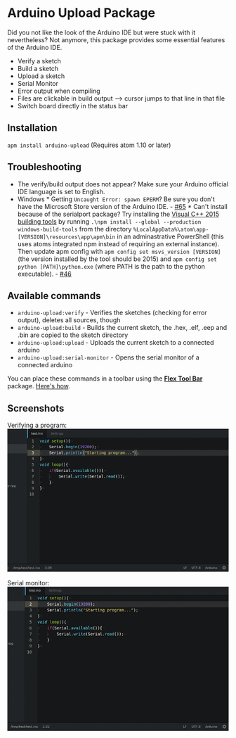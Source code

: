# Arduino Upload Package

Did you not like the look of the Arduino IDE but were stuck with it nevertheless? Not anymore, this package provides some essential features of the Arduino IDE.

* Verify a sketch
* Build a sketch
* Upload a sketch
* Serial Monitor
* Error output when compiling
* Files are clickable in build output --> cursor jumps to that line in that file
* Switch board directly in the status bar

## Installation
`apm install arduino-upload`
(Requires atom 1.10 or later)

## Troubleshooting
* The verify/build output does not appear? Make sure your Arduino official IDE language is set to English.
* Windows
		* Getting `Uncaught Error: spawn EPERM`? Be sure you don't have the Microsoft Store version of the Arduino IDE. - [#65](https://github.com/Sorunome/arduino-upload/issues/65)
		* Can't install because of the serialport package? Try installing the [Visual C++ 2015 building tools](https://github.com/felixrieseberg/windows-build-tools) by running `.\npm install --global --production windows-build-tools` from the directory `%LocalAppData%\atom\app-[VERSION]\resources\app\apm\bin` in an adminastrative PowerShell (this uses atoms integrated npm instead of requiring an external instance). Then update apm config with `apm config set msvs_version [VERSION]` (the version installed by the tool should be 2015) and `apm config set python [PATH]\python.exe` (where PATH is the path to the python executable). - [#46](https://github.com/Sorunome/arduino-upload/issues/46)


## Available commands
* `arduino-upload:verify` - Verifies the sketches (checking for error output), deletes all sources, though
* `arduino-upload:build` - Builds the current sketch, the .hex, .elf, .eep and .bin are copied to the sketch directory
* `arduino-upload:upload` - Uploads the current sketch to a connected arduino
* `arduino-upload:serial-monitor` - Opens the serial monitor of a connected arduino

You can place these commands in a toolbar using the [**Flex Tool Bar**](https://atom.io/packages/flex-tool-bar) package. [Here's how](docs/toolbar.md).

## Screenshots
Verifying a program:
![verify](docs/screenshots/verify.gif)

Serial monitor:
![serial](docs/screenshots/serial.gif)
